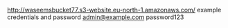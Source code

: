 http://waseemsbucket77.s3-website.eu-north-1.amazonaws.com/
example credentials and password
admin@example.com
password123
